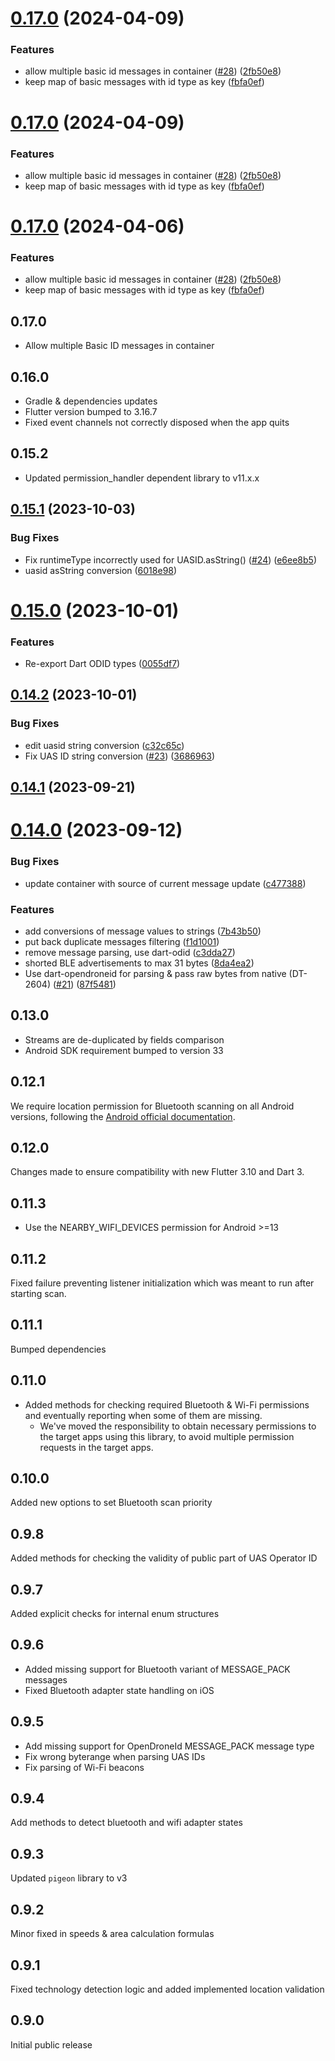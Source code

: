 # [0.17.0](https://github.com/albertmoravec/flutter-opendroneid/compare/v0.16.0...v0.17.0) (2024-04-09)


### Features

* allow multiple basic id messages in container ([#28](https://github.com/albertmoravec/flutter-opendroneid/issues/28)) ([2fb50e8](https://github.com/albertmoravec/flutter-opendroneid/commit/2fb50e88a4efc8f42c2a691414023326e5dc72fa))
* keep map of basic messages with id type as key ([fbfa0ef](https://github.com/albertmoravec/flutter-opendroneid/commit/fbfa0ef21c3603500ae7e5949940414090e1b11b))

# [0.17.0](https://github.com/albertmoravec/flutter-opendroneid/compare/v0.16.0...v0.17.0) (2024-04-09)


### Features

* allow multiple basic id messages in container ([#28](https://github.com/albertmoravec/flutter-opendroneid/issues/28)) ([2fb50e8](https://github.com/albertmoravec/flutter-opendroneid/commit/2fb50e88a4efc8f42c2a691414023326e5dc72fa))
* keep map of basic messages with id type as key ([fbfa0ef](https://github.com/albertmoravec/flutter-opendroneid/commit/fbfa0ef21c3603500ae7e5949940414090e1b11b))

# [0.17.0](https://github.com/albertmoravec/flutter-opendroneid/compare/v0.16.0...v0.17.0) (2024-04-06)


### Features

* allow multiple basic id messages in container ([#28](https://github.com/albertmoravec/flutter-opendroneid/issues/28)) ([2fb50e8](https://github.com/albertmoravec/flutter-opendroneid/commit/2fb50e88a4efc8f42c2a691414023326e5dc72fa))
* keep map of basic messages with id type as key ([fbfa0ef](https://github.com/albertmoravec/flutter-opendroneid/commit/fbfa0ef21c3603500ae7e5949940414090e1b11b))

## 0.17.0

* Allow multiple Basic ID messages in container

## 0.16.0

* Gradle & dependencies updates
* Flutter version bumped to 3.16.7
* Fixed event channels not correctly disposed when the app quits

## 0.15.2

* Updated permission_handler dependent library to v11.x.x

## [0.15.1](https://github.com/dronetag/flutter-opendroneid/compare/v0.15.0...v0.15.1) (2023-10-03)


### Bug Fixes

* Fix runtimeType incorrectly used for UASID.asString() ([#24](https://github.com/dronetag/flutter-opendroneid/issues/24)) ([e6ee8b5](https://github.com/dronetag/flutter-opendroneid/commit/e6ee8b5d30b9a945852a31bed687e51a2c1c3acf))
* uasid asString conversion ([6018e98](https://github.com/dronetag/flutter-opendroneid/commit/6018e98fa243d0ba68442a6dc5b385d2dc753ccc))

# [0.15.0](https://github.com/dronetag/flutter-opendroneid/compare/v0.14.2...v0.15.0) (2023-10-01)


### Features

* Re-export Dart ODID types ([0055df7](https://github.com/dronetag/flutter-opendroneid/commit/0055df71b1368bb9d003d12175fa40808f53850e))

## [0.14.2](https://github.com/dronetag/flutter-opendroneid/compare/v0.14.1...v0.14.2) (2023-10-01)


### Bug Fixes

* edit uasid string conversion ([c32c65c](https://github.com/dronetag/flutter-opendroneid/commit/c32c65c0cebfe94f8e164e3b1d3679871630d90b))
* Fix UAS ID string conversion ([#23](https://github.com/dronetag/flutter-opendroneid/issues/23)) ([3686963](https://github.com/dronetag/flutter-opendroneid/commit/368696300b72edd29d752c602c7a3c72e292e6aa))

## [0.14.1](https://github.com/dronetag/flutter-opendroneid/compare/v0.14.0...v0.14.1) (2023-09-21)

# [0.14.0](https://github.com/dronetag/flutter-opendroneid/compare/v0.13.0...v0.14.0) (2023-09-12)


### Bug Fixes

* update container with source of current message update ([c477388](https://github.com/dronetag/flutter-opendroneid/commit/c47738842cc2f9c115af3bbb59f8deba431b3d08))


### Features

* add conversions of message values to strings ([7b43b50](https://github.com/dronetag/flutter-opendroneid/commit/7b43b5058d013ffaa67b369662e72e39114e215b))
* put back duplicate messages filtering ([f1d1001](https://github.com/dronetag/flutter-opendroneid/commit/f1d1001fe70240d1dee954bf68ec9c9f9296669a))
* remove message parsing, use dart-odid ([c3dda27](https://github.com/dronetag/flutter-opendroneid/commit/c3dda27db63533623d8bba5c7970775b0ee19319))
* shorted BLE advertisements to max 31 bytes ([8da4ea2](https://github.com/dronetag/flutter-opendroneid/commit/8da4ea2aaff5b75845a63066e809719553a0442a))
* Use dart-opendroneid for parsing & pass raw bytes from native (DT-2604) ([#21](https://github.com/dronetag/flutter-opendroneid/issues/21)) ([87f5481](https://github.com/dronetag/flutter-opendroneid/commit/87f548145dc9bd2bdb30eb12c2636ed293e187b0))

## 0.13.0

- Streams are de-duplicated by fields comparison
- Android SDK requirement bumped to version 33

## 0.12.1

We require location permission for Bluetooth scanning on all Android versions, following the [Android official documentation](https://developer.android.com/guide/topics/connectivity/bluetooth/permissions#declare).

## 0.12.0

Changes made to ensure compatibility with new Flutter 3.10 and Dart 3.

## 0.11.3

- Use the NEARBY_WIFI_DEVICES permission for Android >=13

## 0.11.2

Fixed failure preventing listener initialization which was meant to run after starting scan.

## 0.11.1

Bumped dependencies

## 0.11.0

- Added methods for checking required Bluetooth & Wi-Fi permissions and eventually reporting when some of them are missing.
    - We've moved the responsibility to obtain necessary permissions to the target apps using this library, to avoid multiple permission requests in the target apps.

## 0.10.0

Added new options to set Bluetooth scan priority

## 0.9.8

Added methods for checking the validity of public part of UAS Operator ID

## 0.9.7

Added explicit checks for internal enum structures

## 0.9.6

- Added missing support for Bluetooth variant of MESSAGE_PACK messages
- Fixed Bluetooth adapter state handling on iOS

## 0.9.5

- Add missing support for OpenDroneId MESSAGE_PACK message type
- Fix wrong byterange when parsing UAS IDs
- Fix parsing of Wi-Fi beacons

## 0.9.4

Add methods to detect bluetooth and wifi adapter states

## 0.9.3

Updated `pigeon` library to v3

## 0.9.2

Minor fixed in speeds & area calculation formulas

## 0.9.1

Fixed technology detection logic and added implemented location validation

## 0.9.0

Initial public release
